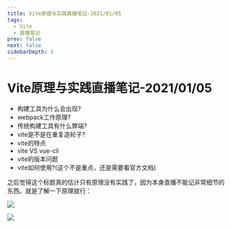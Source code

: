 ```yaml
---
title: Vite原理与实践直播笔记-2021/01/05
tags: 
  - Vite
  - 直播笔记
prev: false
next: false
sidebarDepth: 5
---
```


# Vite原理与实践直播笔记-2021/01/05

- 构建工具为什么会出现?
- webpack工作原理?
- 传统构建工具有什么弊端?
- vite是不是在重复造轮子?
- vite的特点
- vite VS vue-cli
- vite的版本问题
- vite如何使用?(这个不是重点，还是需要看官方文档)

之后觉得这个标题真的估计只有原理没有实践了，因为本身直播不能记非常细节的东西。就是了解一下原理就行：

![](https://p1-juejin.byteimg.com/tos-cn-i-k3u1fbpfcp/602643dd552140788003d681844ca6c6~tplv-k3u1fbpfcp-watermark.image)

![](https://p3-juejin.byteimg.com/tos-cn-i-k3u1fbpfcp/8896af06c3c841fb969688afd78d885e~tplv-k3u1fbpfcp-watermark.image)

<Vssue :options="{ locale: 'zh' }"/>